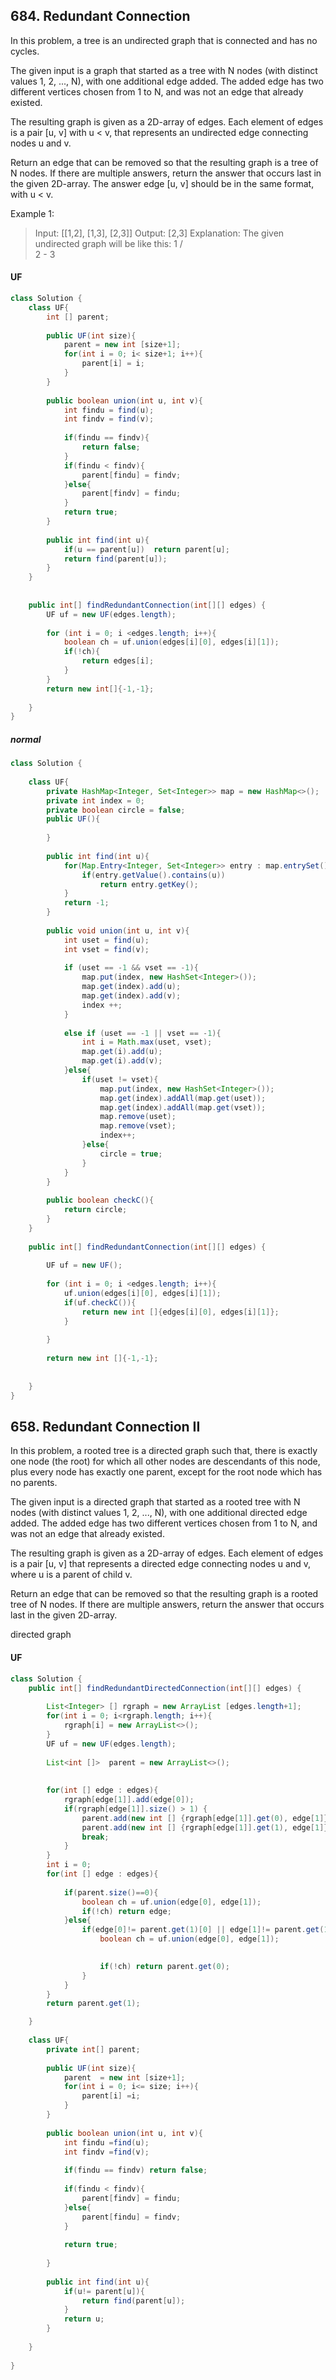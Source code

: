 ## 684. Redundant Connection

In this problem, a tree is an undirected graph that is connected and has no cycles.

The given input is a graph that started as a tree with N nodes (with distinct values 1, 2, ..., N), with one additional edge added. The added edge has two different vertices chosen from 1 to N, and was not an edge that already existed.

The resulting graph is given as a 2D-array of edges. Each element of edges is a pair [u, v] with u < v, that represents an undirected edge connecting nodes u and v.

Return an edge that can be removed so that the resulting graph is a tree of N nodes. If there are multiple answers, return the answer that occurs last in the given 2D-array. The answer edge [u, v] should be in the same format, with u < v.


Example 1:
> Input: [[1,2], [1,3], [2,3]]
> Output: [2,3]
> Explanation: The given undirected graph will be like this:
>   1
>  / \
> 2 - 3


#### UF
```java
class Solution {
    class UF{
        int [] parent;
        
        public UF(int size){
            parent = new int [size+1];
            for(int i = 0; i< size+1; i++){
                parent[i] = i;
            }
        }
        
        public boolean union(int u, int v){
            int findu = find(u);
            int findv = find(v);
            
            if(findu == findv){
                return false;
            }
            if(findu < findv){
                parent[findu] = findv;
            }else{
                parent[findv] = findu;
            }
            return true;
        }
        
        public int find(int u){
            if(u == parent[u])  return parent[u];
            return find(parent[u]);
        }
    }
    
    
    public int[] findRedundantConnection(int[][] edges) {
        UF uf = new UF(edges.length);
        
        for (int i = 0; i <edges.length; i++){
            boolean ch = uf.union(edges[i][0], edges[i][1]);
            if(!ch){
                return edges[i];
            }
        }
        return new int[]{-1,-1};
        
    }
}
```

##### normal
```java
class Solution {
    
    class UF{
        private HashMap<Integer, Set<Integer>> map = new HashMap<>();
        private int index = 0;
        private boolean circle = false;
        public UF(){
                        
        }
        
        public int find(int u){
            for(Map.Entry<Integer, Set<Integer>> entry : map.entrySet()){
                if(entry.getValue().contains(u))
                    return entry.getKey();
            }
            return -1;
        }
        
        public void union(int u, int v){
            int uset = find(u);
            int vset = find(v);
            
            if (uset == -1 && vset == -1){
                map.put(index, new HashSet<Integer>());
                map.get(index).add(u);
                map.get(index).add(v);
                index ++;
            }
            
            else if (uset == -1 || vset == -1){
                int i = Math.max(uset, vset);
                map.get(i).add(u);
                map.get(i).add(v);
            }else{
                if(uset != vset){
                    map.put(index, new HashSet<Integer>());
                    map.get(index).addAll(map.get(uset));
                    map.get(index).addAll(map.get(vset));
                    map.remove(uset);
                    map.remove(vset);
                    index++;
                }else{
                    circle = true;
                }
            }
        }
        
        public boolean checkC(){
            return circle;
        }
    }
    
    public int[] findRedundantConnection(int[][] edges) {
       
        UF uf = new UF();
        
        for (int i = 0; i <edges.length; i++){
            uf.union(edges[i][0], edges[i][1]);
            if(uf.checkC()){
                return new int []{edges[i][0], edges[i][1]};
            }
            
        }
        
        return new int []{-1,-1};
        
        
    }
}
```


## 658. Redundant Connection II

In this problem, a rooted tree is a directed graph such that, there is exactly one node (the root) for which all other nodes are descendants of this node, plus every node has exactly one parent, except for the root node which has no parents.

The given input is a directed graph that started as a rooted tree with N nodes (with distinct values 1, 2, ..., N), with one additional directed edge added. The added edge has two different vertices chosen from 1 to N, and was not an edge that already existed.

The resulting graph is given as a 2D-array of edges. Each element of edges is a pair [u, v] that represents a directed edge connecting nodes u and v, where u is a parent of child v.

Return an edge that can be removed so that the resulting graph is a rooted tree of N nodes. If there are multiple answers, return the answer that occurs last in the given 2D-array.


directed graph
#### UF

```java
class Solution {
    public int[] findRedundantDirectedConnection(int[][] edges) {
      
        List<Integer> [] rgraph = new ArrayList [edges.length+1];
        for(int i = 0; i<rgraph.length; i++){
            rgraph[i] = new ArrayList<>();
        }
        UF uf = new UF(edges.length);
        
        List<int []>  parent = new ArrayList<>();   
        
        
        for(int [] edge : edges){    
            rgraph[edge[1]].add(edge[0]);
            if(rgraph[edge[1]].size() > 1) {
                parent.add(new int [] {rgraph[edge[1]].get(0), edge[1]});
                parent.add(new int [] {rgraph[edge[1]].get(1), edge[1]});
                break;
            }
        }
        int i = 0;
        for(int [] edge : edges){
            
            if(parent.size()==0){
                boolean ch = uf.union(edge[0], edge[1]);
                if(!ch) return edge;
            }else{
                if(edge[0]!= parent.get(1)[0] || edge[1]!= parent.get(1)[1]){
                    boolean ch = uf.union(edge[0], edge[1]);
                  

                    if(!ch) return parent.get(0);
                }
            }
        }
        return parent.get(1);

    }
    
    class UF{
        private int[] parent;
        
        public UF(int size){
            parent  = new int [size+1];
            for(int i = 0; i<= size; i++){
                parent[i] =i;
            }
        }   
        
        public boolean union(int u, int v){
            int findu =find(u);
            int findv =find(v);
            
            if(findu == findv) return false;
            
            if(findu < findv){
                parent[findv] = findu;
            }else{
                parent[findu] = findv;
            }
            
            return true;
        
        } 
        
        public int find(int u){
            if(u!= parent[u]){
                return find(parent[u]);
            }
            return u;
        }
        
    }
    
}
```


